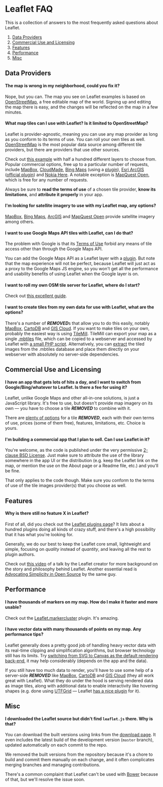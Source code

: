 # Leaflet FAQ

This is a collection of answers to the most frequently asked questions about Leaflet.

 1. [Data Providers](#data-providers)
 2. [Commercial Use and Licensing](#commercial-use-and-licensing)
 3. [Features](#features)
 4. [Performance](#performance)
 5. [Misc](#misc)

## Data Providers

#### The map is wrong in my neighborhood, could you fix it?

Nope, but you can.
The map you see on Leaflet examples is based on [OpenStreetMap](http://openstreetmap.org),
a free editable map of the world.
Signing up and editing the map there is easy,
and the changes will be reflected on the map in a few minutes.

#### What map tiles can I use with Leaflet? Is it limited to OpenStreetMap?

Leaflet is provider-agnostic, meaning you can use any map provider as long as you conform to its terms of use.
You can roll your own tiles as well.
[OpenStreetMap](http://openstreetmap.org) is the most popular data source among different tile providers,
but there are providers that use other sources.

Check out [this example](http://leaflet-extras.github.io/leaflet-providers/preview/)
with half a hundred different layers to choose from.
Popular commercial options, free up to a particular number of requests, include
[MapBox](http://mapbox.com),
[CloudMade](http://cloudmade.com),
[Bing Maps](http://www.microsoft.com/maps/choose-your-binge's-maps-API.aspx) (using a [plugin](https://github.com/shramov/leaflet-plugins)),
[Esri ArcGIS](http://www.arcgis.com/features/maps/imagery.html) ([official plugin](https://github.com/Esri/esri-leaflet))
and [Nokia Here](http://developer.here.com/web-experiences).
A notable exception is [MapQuest Open](http://developer.mapquest.com/web/products/open/map), which is free for any number of requests.

Always be sure to **read the terms of use** of a chosen tile provider, **know its limitations**, and **attribute it properly** in your app.

#### I'm looking for satellite imagery to use with my Leaflet map, any options?

[MapBox](http://mapbox.com),
[Bing Maps](http://www.microsoft.com/maps/choose-your-bing-maps-API.aspx),
[ArcGIS](http://www.arcgis.com/features/maps/imagery.html)
and [MapQuest Open](http://developer.mapquest.com/web/products/open/map) provide satellite imagery among others.

#### I want to use Google Maps API tiles with Leaflet, can I do that?

The problem with Google is that its [Terms of Use](https://developers.google.com/maps/terms?hl=ru) forbid any means of tile access other than through the Google Maps API.

You can add the Google Maps API as a Leaflet layer with a [plugin](https://github.com/shramov/leaflet-plugins). But note that the map experience will not be perfect, because Leaflet will just act as a proxy to the Google Maps JS engine, so you won't get all the performance and usability benefits of using Leaflet when the Google layer is on.

#### I want to roll my own OSM tile server for Leaflet, where do I start?

Check out [this excellent guide](http://switch2osm.org/serving-tiles/).

#### I want to create tiles from my own data for use with Leaflet, what are the options?

There's a number of ***REMOVED***s that allow you to do this easily,
notably [MapBox](https://www.mapbox.com/), [CartoDB](http://cartodb.com/) and [GIS Cloud](http://www.giscloud.com/).
If you want to make tiles on your own, probably the easiest way is using [TileMill](https://www.mapbox.com/tilemill/).
TileMill can export your map as a single [.mbtiles](https://www.mapbox.com/developers/mbtiles/) file, which can be copied to a webserver and accessed by Leaflet with [a small PHP script](https://github.com/infostreams/mbtiles-php).
Alternatively, you can [extract](https://github.com/mapbox/mbutil) the tiled images from the .mbtiles database and place them directly on your webserver with absolutely no server-side dependencies.

## Commercial Use and Licensing

#### I have an app that gets lots of hits a day, and I want to switch from Google/Bing/whatever to Leaflet. Is there a fee for using it?

Leaflet, unlike Google Maps and other all-in-one solutions, is just a JavaScript library.
It's free to use, but doesn't provide map imagery on its own &mdash;
you have to choose a tile ***REMOVED*** to combine with it.

There are [plenty of options](#what-map-tiles-can-i-use-with-leaflet-is-it-limited-to-openstreetmap) for a tile ***REMOVED***,
each with their own terms of use, prices (some of them free), features, limitations, etc.
Choice is yours.

#### I'm building a commercial app that I plan to sell. Can I use Leaflet in it?

You're welcome, as the code is published under the very permissive [2-clause BSD License](https://github.com/Leaflet/Leaflet/blob/master/LICENSE).
Just make sure to attribute the use of the library somewhere in the app UI or the distribution
(e.g. keep the Leaflet link on the map, or mention the use on the About page or a Readme file, etc.) and you'll be fine.

That only applies to the code though.
Make sure you conform to the terms of use of the tile images provider(s) that you choose as well.


## Features

#### Why is there still no feature X in Leaflet?

First of all, did you check out the [Leaflet plugins page](http://leafletjs.com/plugins.html)?
It lists about a hundred plugins doing all kinds of crazy stuff,
and there's a high possibility that it has what you're looking for.

Generally, we do our best to keep the Leaflet core small, lightweight and simple,
focusing on _quality_ instead of _quantity_, and leaving all the rest to plugin authors.

Check out [this video](http://www.youtube.com/watch?v=_P2SaCPbJ4w) of a talk by the Leaflet creator for more background on the story and philosophy behind Leaflet.
Another essential read is [Advocating Simplicity in Open Source](http://blog.universalmind.com/advocating-simplicity-in-open-source/) by the same guy.


## Performance

#### I have thousands of markers on my map. How do I make it faster and more usable?

Check out the [Leaflet.markercluster](https://github.com/Leaflet/Leaflet.markercluster) plugin. It's amazing.

#### I have vector data with many thousands of points on my map. Any performance tips?

Leaflet generally does a pretty good job of handling heavy vector data
with its real-time clipping and simplification algorithms,
but browser technology still has its limits.
Try [switching from SVG to Canvas as the default rendering back-end](http://leafletjs.com/reference.html#global),
it may help considerably (depends on the app and the data).

If you still have too much data to render, you'll have to use some help of a server-side ***REMOVED***
like [MapBox](https://www.mapbox.com/),
[CartoDB](http://cartodb.com/)
and [GIS Cloud](http://www.giscloud.com/)
(they all work great with Leaflet).
What they do under the hood is serving rendered data as image tiles,
along with additional data to enable interactivity like hovering shapes
(e.g. done using [UTFGrid](https://www.mapbox.com/developers/utfgrid/) &mdash;
Leaflet [has a nice plugin](https://github.com/danzel/Leaflet.utfgrid) for it).


## Misc

#### I downloaded the Leaflet source but didn't find `leaflet.js` there. Why is that?

You can download the built versions using links from the [download page](http://leafletjs.com/download.html).
It even includes the latest build of the development version (`master` branch),
updated automatically on each commit to the repo.

We removed the built versions from the repository because it's a chore to build and commit them manually on each change,
and it often complicates merging branches and managing contributions.

There's a common complaint that Leaflet can't be used with [Bower](http://bower.io/) because of that, but we'll resolve the issue soon.
